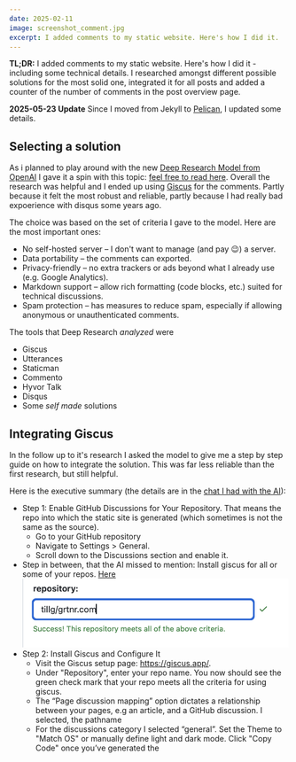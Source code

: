 ```yaml
---
date: 2025-02-11
image: screenshot_comment.jpg
excerpt: I added comments to my static website. Here's how I did it.
---
```


**TL;DR:** I added comments to my static website. Here's how I did it - including some technical details. I researched amongst different possible solutions for the most solid one, integrated it for all posts and added a counter of the number of comments in the post overview page.

**2025-05-23 Update** Since I moved from Jekyll to [Pelican](https://getpelican.com), I updated some details.

## Selecting a solution

As i planned to play around with the new [Deep Research Model from OpenAI](https://openai.com/index/introducing-deep-research/) I gave it a spin with this topic: [feel free to read here](https://chatgpt.com/share/67a8aea4-9bc8-8009-917b-8855ebdd4776). Overall the research was helpful and I ended up using [Giscus](https://giscus.app/) for the comments. Partly because it felt the most robust and reliable, partly because I had really bad expoerience with disqus some years ago.

The choice was based on the set of criteria I gave to the model. Here are the most important ones:

- No self-hosted server – I don't want to manage (and pay 😉) a server.
- Data portability – the comments can exported.
- Privacy-friendly – no extra trackers or ads beyond what I already use (e.g. Google Analytics).
- Markdown support – allow rich formatting (code blocks, etc.) suited for technical discussions.
- Spam protection – has measures to reduce spam, especially if allowing anonymous or unauthenticated comments.

The tools that Deep Research _analyzed_ were

- Giscus
- Utterances
- Staticman
- Commento
- Hyvor Talk
- Disqus
- Some _self made_ solutions

## Integrating Giscus

In the follow up to it's research I asked the model to give me a step by step guide on how to integrate the solution. This was far less reliable than the first research, but still helpful.

Here is the executive summary (the details are in the [chat I had with the AI](https://chatgpt.com/share/67a8aea4-9bc8-8009-917b-8855ebdd4776)):

- Step 1: Enable GitHub Discussions for Your Repository. That means the repo into which the static site is generated (which sometimes is not the same as the source).
  - Go to your GitHub repository
  - Navigate to Settings > General.
  - Scroll down to the Discussions section and enable it.
- Step in between, that the AI missed to mention: Install giscus for all or some of your repos. [Here](https://github.com/apps/giscus/installations/select_target)
  ![alt text](image.png)
- Step 2: Install Giscus and Configure It
  - Visit the Giscus setup page: https://giscus.app/.
  - Under "Repository", enter your repo name. You now should see the green check mark that your repo meets all the criteria for using giscus.
  - The “Page discussion mapping” option dictates a relationship between your pages, e.g an article, and a GitHub discussion. I selected, the pathname
  - For the discussions category I selected “general”.
    Set the Theme to "Match OS" or manually define light and dark mode.
    Click "Copy Code" once you’ve generated the <script> tag.

![Giscus Features](giscus-features.png)

- Step 3: Add Giscus to Your Jekyll Post Template (or Pelican 😀). - - Step 4: Style Giscus to Match Lanyon Theme. I skipped this one, as the styling looked pretty good _naked_ to me.
- Step 5: Display Comment Count in Post Summaries (see below)
- Step 6: Commit and Push Changes - Duh...
- Step 7: Test Your Setup

## Adding the comment counter

After fiddling around a bit and smoothing the edges everything worked fine. But there was one feature I miussed: I wanted to see the number of comments a blog post has in the post overview page.

![Comment counter](screenshot_comment_counter.jpg){: style="box-shadow: 0 4px 8px rgba(0, 0, 0, 0.2);"}

So I spun up ChatGPT again and got another [research result](https://chatgpt.com/share/67ab5f69-4ddc-8009-8471-a35e00cb6a43). The rough steps are:

- Step 1: Add a Placeholder for Comment Count. In my [`post_preview.html`](https://github.com/tillg/grtnr.com_2024/blob/main/_includes/post_preview.html) I added a `<span>` that actually needed to be a bit different from what the AI suggested:

  ```html
  <span class="comment-count" data-giscus-comments="{{ post.url }}">
    <span class="comment-num">Counting comments...</span>
  </span>
  ```

- Step 2: Add JavaScript to Fetch the Comment Count. I added a script that fetches the comment count from the GitHub Discussions API and updates the comment count. The script suggested needed some fixes and ended up in this [Event Listener](https://github.com/tillg/grtnr.com_2024/blob/main/assets/js/giscus-comments.js). Don't be surprised by the two lines with dashes (---) at the top, I'll explain them below... Noteworthy here are
  - Dealing with the `accessToken` (explained below)
  - This argument of the grahQL query: `categoryId: "DIC_kwDONYRp_c4Cm0cH"`. This is the ID of the category that contains the discussions of the repository.
  - Note: What helped me for debugging & fixing this function is the [Github GraphQL Explorer](https://docs.github.com/en/graphql/overview/explorer).
- Step 3: Include the JavaScript in Your Jekyll Site. In my case I added this script reference at the bottom of the [`default.html` layout file](https://github.com/tillg/grtnr.com_2024/blob/main/_layouts/default.html).
- Step 4: Test the Comment Count. After some testing and fixing, it worked eventually locally.

The following aspects kept me busy an hour or two:

- The `accessToken`, where and how to get it
- How to get the access token published to Github w/o the token-scanner and protector kicking in
